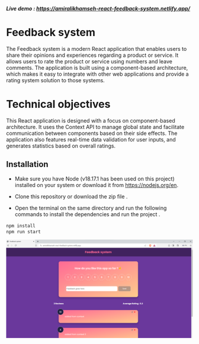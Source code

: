 
***Live demo : https://amiralikhamseh-react-feedback-system.netlify.app/***
# Feedback system 
The Feedback system is a modern React application that enables users to share their opinions and experiences regarding a product or service. It allows users to rate the product or service using numbers and leave comments. The application is built using a component-based architecture, which makes it easy to integrate with other web applications and provide a rating system solution to those systems.

# Technical objectives
This React application is designed with a focus on component-based architecture. It uses the Context API to manage global state and facilitate communication between components based on their side effects. The application also features real-time data validation for user inputs, and generates statistics based on overall ratings.

## Installation
- Make sure you have Node (v18.17.1 has been used on this project) installed on your system or download it from  https://nodejs.org/en. 

- Clone this repository or download the zip file .
- Open the terminal on the same directory and run the following commands to install the dependencies and run the project .
```
npm install
npm run start
```
![Feedback system](image.png)